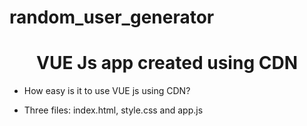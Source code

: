 # random_user_generator
<h1 align="center">VUE Js app created using CDN</h1>

- How easy is it to use VUE js using CDN?

- Three files: index.html, style.css and app.js


